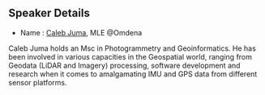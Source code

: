 ## Speaker Details

- Name : [Caleb Juma](https://www.linkedin.com/in/caleb-masinde-7293a260/), MLE @Omdena

Caleb Juma holds an Msc in Photogrammetry and Geoinformatics. He has been involved in various capacities in the Geospatial world, ranging from Geodata (LiDAR and Imagery) processing, software development and research when it comes to amalgamating IMU and GPS data from different sensor platforms.
